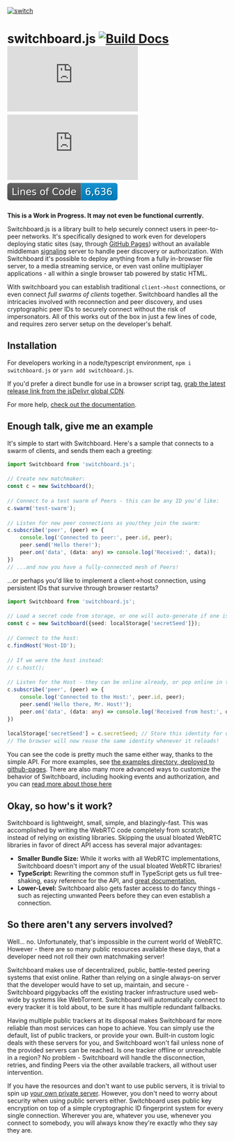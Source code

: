 [![switch](https://i.imgur.com/oK9kwVl.png)](https://shadowmoose.github.io/switchboard.js)
# switchboard.js [![Build Docs](https://github.com/shadowmoose/switchboard.js/workflows/Build%20Docs/badge.svg)](https://shadowmoose.github.io/switchboard.js)[![npm](https://img.shields.io/npm/v/switchboard.js)![npm bundle size](https://img.shields.io/bundlephobia/minzip/switchboard.js?label=bundle%20size)](https://www.npmjs.com/package/switchboard.js) ![Lines of Code](https://raw.githubusercontent.com/shadowmoose/switchboard.js/image-data/loc-badge.svg)

__This is a Work in Progress. It may not even be functional currently.__

Switchboard.js is a library built to help securely connect users in peer-to-peer networks.
It's specifically designed to work even for developers deploying static sites (say, through [GitHub Pages](https://shadowmoose.github.io/switchboard.js/examples/chat-swarm.html#example))
without an available middleman [signaling](https://developer.mozilla.org/en-US/docs/Web/API/WebRTC_API/Signaling_and_video_calling)
server to handle peer discovery or authorization.
With Switchboard it's possible to deploy anything from a fully in-browser file server, to a media streaming service,
or even vast online multiplayer applications - all within a single browser tab powered by static HTML.

With switchboard you can establish traditional `client->host` connections, or even connect *full swarms of clients* together.
Switchboard handles all the intricacies involved with reconnection and peer discovery, and uses cryptographic peer IDs to securely connect without the risk of impersonators.
All of this works out of the box in just a few lines of code, and requires zero server setup on the developer's behalf.

## Installation

For developers working in a node/typescript environment, ```npm i switchboard.js``` or ```yarn add switchboard.js```.

If you'd prefer a direct bundle for use in a browser script tag, [grab the latest release link from the jsDelivr global CDN](https://www.jsdelivr.com/package/npm/switchboard.js).

For more help, [check out the documentation](https://shadowmoose.github.io/switchboard.js).

## Enough talk, give me an example

It's simple to start with Switchboard. Here's a sample that connects to a swarm of clients, and sends them each a greeting:
```ts
import Switchboard from 'switchboard.js';

// Create new matchmaker:
const c = new Switchboard();

// Connect to a test swarm of Peers - this can be any ID you'd like:
c.swarm('test-swarm');

// Listen for new peer connections as you/they join the swarm:
c.subscribe('peer', (peer) => {
    console.log('Connected to peer:', peer.id, peer);
    peer.send('Hello there!');
    peer.on('data', (data: any) => console.log('Received:', data));
})
// ...and now you have a fully-connected mesh of Peers!
```

...or perhaps you'd like to implement a client->host connection, using persistent IDs that survive through browser restarts?
```ts
import Switchboard from 'switchboard.js';

// Load a secret code from storage, or one will auto-generate if one isn't already saved:
const c = new Switchboard({seed: localStorage['secretSeed']});

// Connect to the host:
c.findHost('Host-ID');

// If we were the host instead:
// c.host();

// Listen for the Host - they can be online already, or pop online in the future:
c.subscribe('peer', (peer) => {
    console.log('Connected to the Host:', peer.id, peer);
    peer.send('Hello there, Mr. Host!');
    peer.on('data', (data: any) => console.log('Received from host:', data));
})

localStorage['secretSeed'] = c.secretSeed; // Store this identity for use later on reload.
// The browser will now reuse the same identity whenever it reloads!
```
You can see the code is pretty much the same either way, thanks to the simple API.
For more examples, see [the examples directory, deployed to github-pages](https://shadowmoose.github.io/switchboard.js/examples/index.html).
There are also many more advanced ways to customize the behavior of Switchboard, including hooking events and authorization,
and you can [read more about those here](https://shadowmoose.github.io/switchboard.js)

## Okay, so how's it work?
Switchboard is lightweight, small, simple, and blazingly-fast.
This was accomplished by writing the WebRTC code completely from scratch, instead of relying on existing libraries.
Skipping the usual bloated WebRTC libraries in favor of direct API access has several major advantages:

+ __Smaller Bundle Size:__ While it works with all WebRTC implementations, Switchboard doesn't import any of the usual bloated WebRTC libraries!
+ __TypeScript:__ Rewriting the common stuff in TypeScript gets us full tree-shaking, easy reference for the API, and [great documentation.](https://shadowmoose.github.io/switchboard.js)
+ __Lower-Level:__ Switchboard also gets faster access to do fancy things - such as rejecting unwanted Peers before they can even establish a connection.

## So there aren't any servers involved?
Well... no. Unfortunately, that's impossible in the current world of WebRTC. However - there are so many public resources available these days, that a developer need not roll their own matchmaking server!

Switchboard makes use of decentralized, public, battle-tested peering systems that exist online. Rather than relying on a single always-on server that the developer would have to set up, maintain, and secure - Switchboard piggybacks off the existing tracker infrastructure used web-wide by systems like WebTorrent. Switchboard will automatically connect to every tracker it is told about, to be sure it has multiple redundant fallbacks. 

Having multiple public trackers at its disposal makes Switchboard far more reliable than most services can hope to achieve. You can simply use the default, list of public trackers, or provide your own. Built-in custom logic deals with these servers for you, and Switchboard won't fail unless none of the provided servers can be reached. Is one tracker offline or unreachable in a region? No problem - Switchboard will handle the disconnection, retries, and finding Peers via the other available trackers, all without user intervention.

If you have the resources and don't want to use public servers, it is trivial to spin up [your own private server](https://github.com/webtorrent/bittorrent-tracker). However, you don't need to worry about security when using public servers either. Switchboard uses public key encryption on top of a simple cryptographic ID fingerprint system for every single connection. Wherever you are, whatever you use, whenever you connect to somebody, you will always know they're exactly who they say they are.
